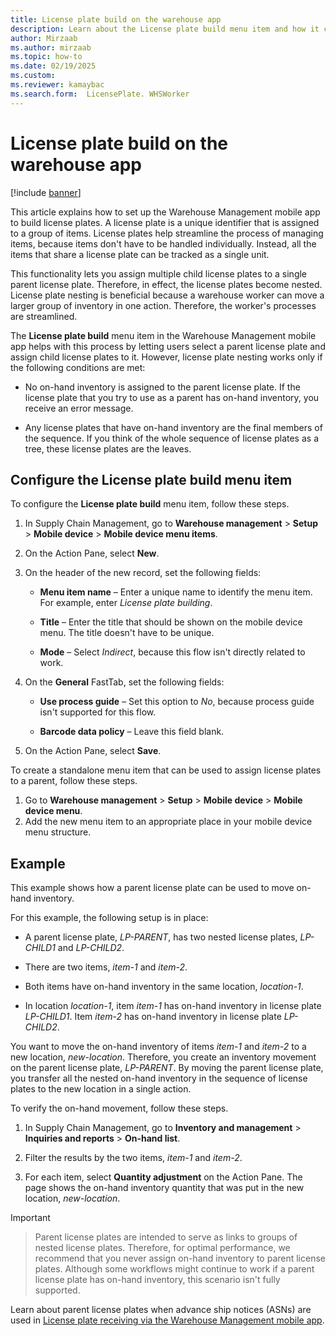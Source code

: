 ```yaml
---
title: License plate build on the warehouse app
description: Learn about the License plate build menu item and how it can streamline warehouse operations by nesting license plates.
author: Mirzaab
ms.author: mirzaab
ms.topic: how-to
ms.date: 02/19/2025
ms.custom:
ms.reviewer: kamaybac
ms.search.form:  LicensePlate. WHSWorker
---
```


# License plate build on the warehouse app

[!include [banner](../includes/banner.md)]

This article explains how to set up the Warehouse Management mobile app to build license plates. A license plate is a unique identifier that is assigned to a group of items. License plates help streamline the process of managing items, because items don't have to be handled individually. Instead, all the items that share a license plate can be tracked as a single unit.


This functionality lets you assign multiple child license plates to a single parent license plate. Therefore, in effect, the license plates become nested. License plate nesting is beneficial because a warehouse worker can move a larger group of inventory in one action. Therefore, the worker's processes are streamlined.


The **License plate build** menu item in the Warehouse Management mobile app helps with this process by letting users select a parent license plate and assign child license plates to it. However, license plate nesting works only if the following conditions are met:


- No on-hand inventory is assigned to the parent license plate. If the license plate that you try to use as a parent has on-hand inventory, you receive an error message.

- Any license plates that have on-hand inventory are the final members of the sequence. If you think of the whole sequence of license plates as a tree, these license plates are the leaves.


## Configure the License plate build menu item


To configure the **License plate build** menu item, follow these steps.


1. In Supply Chain Management, go to **Warehouse management** \> **Setup** \> **Mobile device** \> **Mobile device menu items**.

1. On the Action Pane, select **New**.

1. On the header of the new record, set the following fields:

    - **Menu item name** – Enter a unique name to identify the menu item. For example, enter *License plate building*.

    - **Title** – Enter the title that should be shown on the mobile device menu. The title doesn't have to be unique.

    - **Mode** – Select *Indirect*, because this flow isn't directly related to work.


1. On the **General** FastTab, set the following fields:


    - **Use process guide** – Set this option to *No*, because process guide isn't supported for this flow.

    - **Barcode data policy** – Leave this field blank.

1. On the Action Pane, select **Save**.

To create a standalone menu item that can be used to assign license plates to a parent, follow these steps.



1. Go to **Warehouse management** \> **Setup** \> **Mobile device** \> **Mobile device menu**.
1. Add the new menu item to an appropriate place in your mobile device menu structure.


## Example 

This example shows how a parent license plate can be used to move on-hand inventory.


For this example, the following setup is in place:


- A parent license plate, *LP-PARENT*, has two nested license plates, *LP-CHILD1* and *LP-CHILD2*.

- There are two items, *item-1* and *item-2*.

- Both items have on-hand inventory in the same location, *location-1*.

- In location *location-1*, item *item-1* has on-hand inventory in license plate *LP-CHILD1*. Item *item-2* has on-hand inventory in license plate *LP-CHILD2*.


You want to move the on-hand inventory of items *item-1* and *item-2* to a new location, *new-location*. Therefore, you create an inventory movement on the parent license plate, *LP-PARENT*. By moving the parent license plate, you transfer all the nested on-hand inventory in the sequence of license plates to the new location in a single action.


To verify the on-hand movement, follow these steps.


1. In Supply Chain Management, go to **Inventory and management** \> **Inquiries and reports** \> **On-hand list**.

1. Filter the results by the two items, *item-1* and *item-2*.

1. For each item, select **Quantity adjustment** on the Action Pane. The page shows the on-hand inventory quantity that was put in the new location, *new-location*.


> [!IMPORTANT]

> Parent license plates are intended to serve as links to groups of nested license plates. Therefore, for optimal performance, we recommend that you never assign on-hand inventory to parent license plates. Although some workflows might continue to work if a parent license plate has on-hand inventory, this scenario isn't fully supported.


Learn about parent license plates when advance ship notices (ASNs) are used in [License plate receiving via the Warehouse Management mobile app](warehousing-mobile-device-app-license-plate-receiving).

